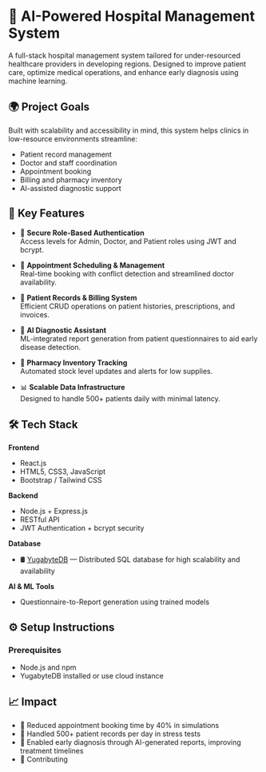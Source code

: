 # 🧠 AI-Powered Hospital Management System

A full-stack hospital management system tailored for under-resourced healthcare providers in developing regions. Designed to improve patient care, optimize medical operations, and enhance early diagnosis using machine learning.

## 🌍 Project Goals

Built with scalability and accessibility in mind, this system helps clinics in low-resource environments streamline:

- Patient record management  
- Doctor and staff coordination  
- Appointment booking  
- Billing and pharmacy inventory  
- AI-assisted diagnostic support  

## 🚀 Key Features

- 🔐 **Secure Role-Based Authentication**  
  Access levels for Admin, Doctor, and Patient roles using JWT and bcrypt.

- 📅 **Appointment Scheduling & Management**  
  Real-time booking with conflict detection and streamlined doctor availability.

- 🧾 **Patient Records & Billing System**  
  Efficient CRUD operations on patient histories, prescriptions, and invoices.

- 🧪 **AI Diagnostic Assistant**  
  ML-integrated report generation from patient questionnaires to aid early disease detection.

- 💊 **Pharmacy Inventory Tracking**  
  Automated stock level updates and alerts for low supplies.

- 📊 **Scalable Data Infrastructure**  
  Designed to handle 500+ patients daily with minimal latency.

## 🛠️ Tech Stack

**Frontend**  
- React.js  
- HTML5, CSS3, JavaScript  
- Bootstrap / Tailwind CSS

**Backend**  
- Node.js + Express.js  
- RESTful API  
- JWT Authentication + bcrypt security

**Database**  
- 🛢️ [YugabyteDB](https://www.yugabyte.com/) — Distributed SQL database for high scalability and availability

**AI & ML Tools** 
- Questionnaire-to-Report generation using trained models

## ⚙️ Setup Instructions

### Prerequisites
- Node.js and npm  
- YugabyteDB installed or use cloud instance

## 📈 Impact
- 🏥 Reduced appointment booking time by 40% in simulations
- 📑 Handled 500+ patient records per day in stress tests
- 🧠 Enabled early diagnosis through AI-generated reports, improving treatment timelines
- 🤝 Contributing
